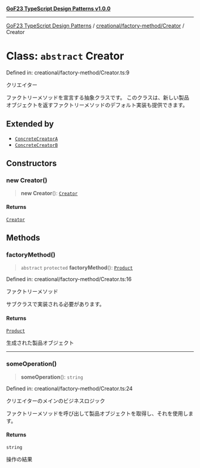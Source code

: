 [**GoF23 TypeScript Design Patterns v1.0.0**](../../../../README.md)

***

[GoF23 TypeScript Design Patterns](../../../../README.md) / [creational/factory-method/Creator](../README.md) / Creator

# Class: `abstract` Creator

Defined in: creational/factory-method/Creator.ts:9

クリエイター

ファクトリーメソッドを宣言する抽象クラスです。
このクラスは、新しい製品オブジェクトを返すファクトリーメソッドのデフォルト実装も提供できます。

## Extended by

- [`ConcreteCreatorA`](../../ConcreteCreator/classes/ConcreteCreatorA.md)
- [`ConcreteCreatorB`](../../ConcreteCreator/classes/ConcreteCreatorB.md)

## Constructors

### new Creator()

> **new Creator**(): [`Creator`](Creator.md)

#### Returns

[`Creator`](Creator.md)

## Methods

### factoryMethod()

> `abstract` `protected` **factoryMethod**(): [`Product`](../../Product/interfaces/Product.md)

Defined in: creational/factory-method/Creator.ts:16

ファクトリーメソッド

サブクラスで実装される必要があります。

#### Returns

[`Product`](../../Product/interfaces/Product.md)

生成された製品オブジェクト

***

### someOperation()

> **someOperation**(): `string`

Defined in: creational/factory-method/Creator.ts:24

クリエイターのメインのビジネスロジック

ファクトリーメソッドを呼び出して製品オブジェクトを取得し、それを使用します。

#### Returns

`string`

操作の結果
